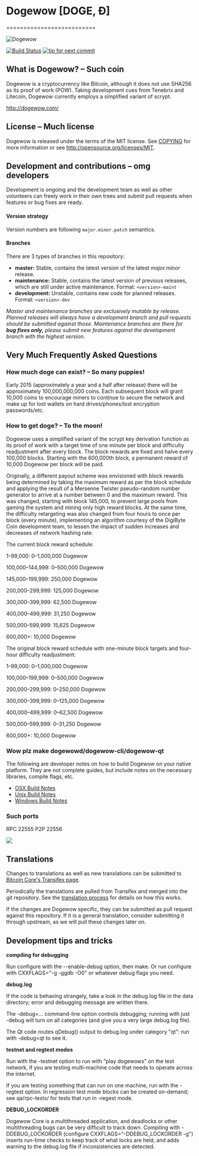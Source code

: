 # Dogewow [DOGE, Ð]
==========================

![Dogewow](http://static.tumblr.com/ppdj5y9/Ae9mxmxtp/300coin.png)

[![Build Status](https://travis-ci.org/dogewow/dogewow.svg?branch=1.7-dev)](https://travis-ci.org/dogewow/dogewow) [![tip for next commit](https://tip4commit.com/projects/702.svg)](https://tip4commit.com/github/dogewow/dogewow)

## What is Dogewow? – Such coin
Dogewow is a cryptocurrency like Bitcoin, although it does not use SHA256 as its proof of work (POW). Taking development cues from Tenebrix and Litecoin, Dogewow currently employs a simplified variant of scrypt.

http://dogewow.com/

## License – Much license
Dogewow is released under the terms of the MIT license. See [COPYING](COPYING)
for more information or see http://opensource.org/licenses/MIT.

## Development and contributions – omg developers
Development is ongoing and the development team as well as other volunteers can freely work in their own trees and submit pull requests when features or bug fixes are ready.

#### Version strategy
Version numbers are following ```major.minor.patch``` semantics.

#### Branches
There are 3 types of branches in this repository:

- **master:** Stable, contains the latest version of the latest *major.minor* release.
- **maintenance:** Stable, contains the latest version of previous releases, which are still under active maintenance. Format: ```<version>-maint```
- **development:** Unstable, contains new code for planned releases. Format: ```<version>-dev```

*Master and maintenance branches are exclusively mutable by release. Planned releases will always have a development branch and pull requests should be submitted against those. Maintenance branches are there for* ***bug fixes only,*** *please submit new features against the development branch with the highest version.*

## Very Much Frequently Asked Questions

### How much doge can exist? – So many puppies!
Early 2015 (approximately a year and a half after release) there will be approximately 100,000,000,000 coins.
Each subsequent block will grant 10,000 coins to encourage miners to continue to secure the network and make up for lost wallets on hard drives/phones/lost encryption passwords/etc.

### How to get doge? – To the moon!
Dogewow uses a simplified variant of the scrypt key derivation function as its proof of work with a target time of one minute per block and difficulty readjustment after every block. The block rewards are fixed and halve every 100,000 blocks. Starting with the 600,000th block, a permanent reward of 10,000 Dogewow per block will be paid. 

Originally, a different payout scheme was envisioned with block rewards being determined by taking the maximum reward as per the block schedule and applying the result of a Mersenne Twister pseudo-random number generator to arrive at a number between 0 and the maximum reward. This was changed, starting with block 145,000, to prevent large pools from gaming the system and mining only high reward blocks. At the same time, the difficulty retargeting was also changed from four hours to once per block (every minute), implementing an algorithm courtesy of the DigiByte Coin development team, to lessen the impact of sudden increases and decreases of network hashing rate.

The current block reward schedule:

1–99,000: 0–1,000,000 Dogewow 

100,000–144,999: 0–500,000 Dogewow

145,000–199,999: 250,000 Dogewow

200,000–299,999: 125,000 Dogewow

300,000–399,999: 62,500 Dogewow

400,000–499,999: 31,250 Dogewow

500,000–599,999: 15,625 Dogewow

600,000+: 10,000 Dogewow

The original block reward schedule with one-minute block targets and four-hour difficulty readjustment:

1–99,000: 0–1,000,000 Dogewow 

100,000–199,999: 0–500,000 Dogewow

200,000–299,999: 0–250,000 Dogewow

300,000–399,999: 0–125,000 Dogewow

400,000–499,999: 0–62,500 Dogewow

500,000–599,999: 0–31,250 Dogewow

600,000+: 10,000 Dogewow

### Wow plz make dogewowd/dogewow-cli/dogewow-qt

  The following are developer notes on how to build Dogewow on your native platform. They are not complete guides, but include notes on the necessary libraries, compile flags, etc.

  - [OSX Build Notes](doc/build-osx.md)
  - [Unix Build Notes](doc/build-unix.md)
  - [Windows Build Notes](doc/build-msw.md)

### Such ports
RPC 22555
P2P 22556

![](http://dogesay.com/wow//////such/coin)

Translations
------------

Changes to translations as well as new translations can be submitted to
[Bitcoin Core's Transifex page](https://www.transifex.com/projects/p/bitcoin/).

Periodically the translations are pulled from Transifex and merged into the git repository. See the
[translation process](doc/translation_process.md) for details on how this works.

If the changes are Dogewow specific, they can be submitted as pull request against this repository.
If it is a general translation, consider submitting it through upstream, as we will pull these changes later on.

Development tips and tricks
---------------------------

**compiling for debugging**

Run configure with the --enable-debug option, then make. Or run configure with
CXXFLAGS="-g -ggdb -O0" or whatever debug flags you need.

**debug.log**

If the code is behaving strangely, take a look in the debug.log file in the data directory;
error and debugging message are written there.

The -debug=... command-line option controls debugging; running with just -debug will turn
on all categories (and give you a very large debug.log file).

The Qt code routes qDebug() output to debug.log under category "qt": run with -debug=qt
to see it.

**testnet and regtest modes**

Run with the -testnet option to run with "play dogewows" on the test network, if you
are testing multi-machine code that needs to operate across the internet.

If you are testing something that can run on one machine, run with the -regtest option.
In regression test mode blocks can be created on-demand; see qa/rpc-tests/ for tests
that run in -regest mode.

**DEBUG_LOCKORDER**

Dogewow Core is a multithreaded application, and deadlocks or other multithreading bugs
can be very difficult to track down. Compiling with -DDEBUG_LOCKORDER (configure
CXXFLAGS="-DDEBUG_LOCKORDER -g") inserts run-time checks to keep track of what locks
are held, and adds warning to the debug.log file if inconsistencies are detected.
